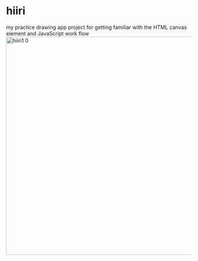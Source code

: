 # hiiri
my practice drawing app project for getting familiar with the HTML canvas element and JavaScript work flow
<img width="591" alt="hiiri1 0" src="https://github.com/santtuss/hiiri/blob/main/version%20images/hiiri1.0.png">
